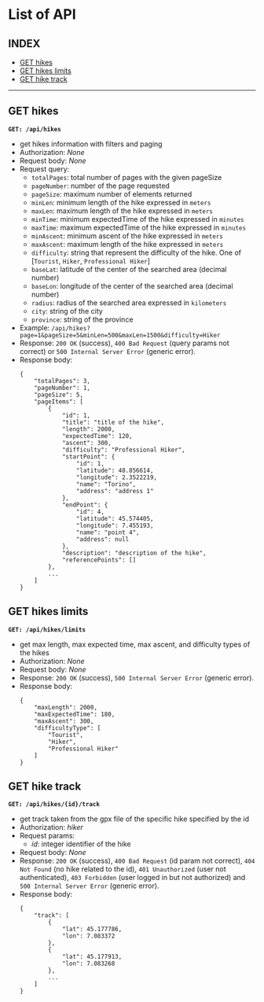 # List of API

## INDEX
- [GET hikes](#get-hikes)
- [GET hikes limits](#get-hikes-limits)
- [GET hike track](#get-hike-track)

--------------------------------------------------------------
## GET hikes

**`GET: /api/hikes`**
- get hikes information with filters and paging
- Authorization: _None_
- Request body: _None_
- Request query:
    - `totalPages`: total number of pages with the given pageSize
    - `pageNumber`: number of the page requested
    - `pageSize`: maximum number of elements returned
    - `minLen`: minimum length of the hike expressed in `meters`
    - `maxLen`: maximum length of the hike expressed in `meters`
    - `minTime`: minimum expectedTime of the hike expressed in `minutes`
    - `maxTime`: maximum expectedTime of the hike expressed in `minutes`
    - `minAscent`: minimum ascent of the hike expressed in `meters`
    - `maxAscent`: maximum length of the hike expressed in `meters`
    - `difficulty`: string that represent the difficulty of the hike. One of [`Tourist`, `Hiker`, `Professional Hiker`]
    - `baseLat`: latitude of the center of the searched area (decimal number)
    - `baseLon`: longitude of the center of the searched area (decimal number)
    - `radius`: radius of the searched area expressed in `kilometers`
    - `city`: string of the city
    - `province`: string of the province
- Example: `/api/hikes?page=1&pageSize=5&minLen=500&maxLen=1500&difficulty=Hiker`
- Response: `200 OK` (success), `400 Bad Request` (query params not correct) or `500 Internal Server Error` (generic error).
- Response body: 
    ```
    {
        "totalPages": 3,
        "pageNumber": 1,
        "pageSize": 5,
        "pageItems": [
            {
                "id": 1,
                "title": "title of the hike",
                "length": 2000,
                "expectedTime": 120,
                "ascent": 300,
                "difficulty": "Professional Hiker",
                "startPoint": {
                    "id": 1,
                    "latitude": 48.856614,
                    "longitude": 2.3522219,
                    "name": "Torino",
                    "address": "address 1"
                },
                "endPoint": {
                    "id": 4,
                    "latitude": 45.574405,
                    "longitude": 7.455193,
                    "name": "point 4",
                    "address": null
                },
                "description": "description of the hike",
                "referencePoints": []
            },
            ...
        ]
    }

    ```


## GET hikes limits

**`GET: /api/hikes/limits`**
- get max length, max expected time, max ascent, and difficulty types of the hikes
- Authorization: _None_
- Request body: _None_
- Response: `200 OK` (success), `500 Internal Server Error` (generic error).
- Response body: 
    ```
    {
        "maxLength": 2000,
        "maxExpectedTime": 180,
        "maxAscent": 300,
        "difficultyType": [
            "Tourist",
            "Hiker",
            "Professional Hiker"
        ]
    }
    ```


## GET hike track

**`GET: /api/hikes/{id}/track`**
- get track taken from the gpx file of the specific hike specified by the id
- Authorization:  _hiker_
- Request params:
    -  _id_: integer identifier of the hike
- Request body: _None_
- Response: `200 OK` (success), `400 Bad Request` (id param not correct), `404 Not Found` (no hike related to the id),
`401 Unauthorized` (user not authenticated), `403 Forbidden` (user logged in but not authorized) and `500 Internal Server Error` (generic error).
- Response body: 
    ```
    {
        "track": [
            {
                "lat": 45.177786,
                "lon": 7.083372
            },
            {
                "lat": 45.177913,
                "lon": 7.083268
            },
            ...
        ]
    }
    ```

